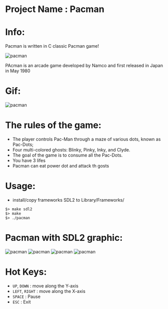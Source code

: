 # Project Name : Pacman

# Info:
Pacman is written in C classic Pacman game!

![](/image/pacmanRight.png?raw "pacman")

PAcman is an arcade game developed by Namco and first released in Japan in May 1980

# Gif:
![pacman](/pacman.gif?raw=true "pacman")

# The rules of the game:
 - The player controls Pac-Man through a maze of various dots, known as Pac-Dots;
 - Four multi-colored ghosts: Blinky, Pinky, Inky, and Clyde. 
 - The goal of the game is to consume all the Pac-Dots.
 - You have 3 lifes
 - Pacman can eat power dot and attack th gosts

# Usage:
- install/copy frameworks SDL2 to Library/Frameworks/
```
$> make sdl2
$> make
$> ./pacman
```
# Pacman with SDL2 graphic:

![pacman](/pacman001.png?raw=true "pacman")
![pacman](/pacman002.png?raw=true "pacman")
![pacman](/pacman003.png?raw=true "pacman")
![pacman](/pacman004.png?raw=true "pacman")

# Hot Keys:
  * `UP`, `DOWN` : move along the Y-axis
  * `LEFT`, `RIGHT` : move along the X-axis
  * `SPACE` : Pause
  * `ESC` : Exit
